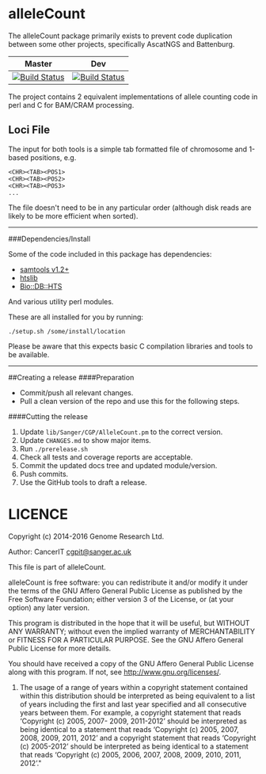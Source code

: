 alleleCount
===========

The alleleCount package primarily exists to prevent code duplication between some other projects,
specifically AscatNGS and Battenburg.

| Master | Dev |
|---|---|
| [![Build Status](https://travis-ci.org/cancerit/alleleCount.svg?branch=master)](https://travis-ci.org/cancerit/alleleCount) | [![Build Status](https://travis-ci.org/cancerit/alleleCount.svg?branch=dev)](https://travis-ci.org/cancerit/alleleCount) |

The project contains 2 equivalent implementations of allele counting code in perl and C for BAM/CRAM processing.

## Loci File

The input for both tools is a simple tab formatted file of chromosome and 1-based positions, e.g.

```
<CHR><TAB><POS1>
<CHR><TAB><POS2>
<CHR><TAB><POS3>
...
```

The file doesn't need to be in any particular order (although disk reads are likely to be more efficient when sorted).

---

###Dependencies/Install

Some of the code included in this package has dependencies:

* [samtools v1.2+](https://github.com/samtools/samtools)
* [htslib](https://github.com/samtools/htslib)
* [Bio::DB::HTS](http://search.cpan.org/~rishidev/Bio-DB-HTS/)

And various utility perl modules.

These are all installed for you by running:

    ./setup.sh /some/install/location

Please be aware that this expects basic C compilation libraries and tools to be available.

---

##Creating a release
####Preparation
* Commit/push all relevant changes.
* Pull a clean version of the repo and use this for the following steps.

####Cutting the release
1. Update `lib/Sanger/CGP/AlleleCount.pm` to the correct version.
2. Update `CHANGES.md` to show major items.
3. Run `./prerelease.sh`
4. Check all tests and coverage reports are acceptable.
5. Commit the updated docs tree and updated module/version.
6. Push commits.
7. Use the GitHub tools to draft a release.

LICENCE
=======

Copyright (c) 2014-2016 Genome Research Ltd.

Author: CancerIT <cgpit@sanger.ac.uk>

This file is part of alleleCount.

alleleCount is free software: you can redistribute it and/or modify it under
the terms of the GNU Affero General Public License as published by the Free
Software Foundation; either version 3 of the License, or (at your option) any
later version.

This program is distributed in the hope that it will be useful, but WITHOUT
ANY WARRANTY; without even the implied warranty of MERCHANTABILITY or FITNESS
FOR A PARTICULAR PURPOSE. See the GNU Affero General Public License for more
details.

You should have received a copy of the GNU Affero General Public License
along with this program. If not, see <http://www.gnu.org/licenses/>.

1. The usage of a range of years within a copyright statement contained within
this distribution should be interpreted as being equivalent to a list of years
including the first and last year specified and all consecutive years between
them. For example, a copyright statement that reads ‘Copyright (c) 2005, 2007-
2009, 2011-2012’ should be interpreted as being identical to a statement that
reads ‘Copyright (c) 2005, 2007, 2008, 2009, 2011, 2012’ and a copyright
statement that reads ‘Copyright (c) 2005-2012’ should be interpreted as being
identical to a statement that reads ‘Copyright (c) 2005, 2006, 2007, 2008,
2009, 2010, 2011, 2012’."
